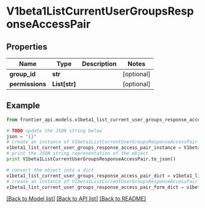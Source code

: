 # V1beta1ListCurrentUserGroupsResponseAccessPair


## Properties
Name | Type | Description | Notes
------------ | ------------- | ------------- | -------------
**group_id** | **str** |  | [optional] 
**permissions** | **List[str]** |  | [optional] 

## Example

```python
from frontier_api.models.v1beta1_list_current_user_groups_response_access_pair import V1beta1ListCurrentUserGroupsResponseAccessPair

# TODO update the JSON string below
json = "{}"
# create an instance of V1beta1ListCurrentUserGroupsResponseAccessPair from a JSON string
v1beta1_list_current_user_groups_response_access_pair_instance = V1beta1ListCurrentUserGroupsResponseAccessPair.from_json(json)
# print the JSON string representation of the object
print V1beta1ListCurrentUserGroupsResponseAccessPair.to_json()

# convert the object into a dict
v1beta1_list_current_user_groups_response_access_pair_dict = v1beta1_list_current_user_groups_response_access_pair_instance.to_dict()
# create an instance of V1beta1ListCurrentUserGroupsResponseAccessPair from a dict
v1beta1_list_current_user_groups_response_access_pair_form_dict = v1beta1_list_current_user_groups_response_access_pair.from_dict(v1beta1_list_current_user_groups_response_access_pair_dict)
```
[[Back to Model list]](../README.md#documentation-for-models) [[Back to API list]](../README.md#documentation-for-api-endpoints) [[Back to README]](../README.md)


